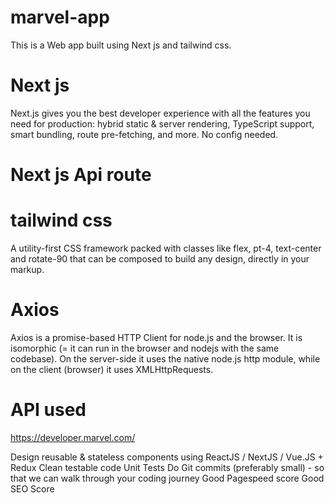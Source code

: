 # marvel-app
This is a Web app built using Next js and tailwind css.

# Next js
Next.js gives you the best developer experience with all the features you need for production: hybrid static & server rendering, TypeScript support, smart bundling, route pre-fetching, and more. No config needed.

# Next js Api route

# tailwind css
A utility-first CSS framework packed with classes like flex, pt-4, text-center and rotate-90 that can be composed to build any design, directly in your markup.

# Axios
Axios is a promise-based HTTP Client for node.js and the browser. It is isomorphic (= it can run in the browser and nodejs with the same codebase). On the server-side it uses the native node.js http module, while on the client (browser) it uses XMLHttpRequests.

# API used
https://developer.marvel.com/

Design reusable & stateless components using ReactJS / NextJS / Vue.JS + Redux
Clean testable code
Unit Tests
Do Git commits (preferably small) - so that we can walk through your coding journey
Good Pagespeed score
Good SEO Score
